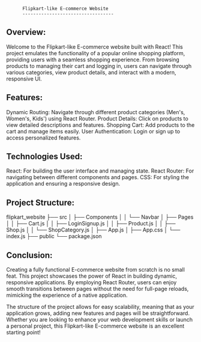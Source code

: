           Flipkart-like E-commerce Website
          ----------------------------------
Overview:
-----------
Welcome to the Flipkart-like E-commerce website built with React! 
This project emulates the functionality of a popular online shopping platform, providing users with a seamless shopping experience.
From browsing products to managing their cart and logging in, users can navigate through various categories, view product details, and interact with a modern, responsive UI.

Features:
-----------
Dynamic Routing: Navigate through different product categories (Men's, Women's, Kids') using React Router.
Product Details: Click on products to view detailed descriptions and features.
Shopping Cart: Add products to the cart and manage items easily.
User Authentication: Login or sign up to access personalized features.

Technologies Used:
--------------------
React: For building the user interface and managing state.
React Router: For navigating between different components and pages.
CSS: For styling the application and ensuring a responsive design.

Project Structure:
--------------------

flipkart_website
├── src
│   ├── Components
│   │   └── Navbar
│   ├── Pages
│   │   ├── Cart.js
│   │   ├── LoginSignup.js
│   │   ├── Product.js
│   │   ├── Shop.js
│   │   └── ShopCategory.js
│   ├── App.js
│   ├── App.css
│   └── index.js
├── public
└── package.json

Conclusion:
------------

Creating a fully functional E-commerce website from scratch is no small feat.
This project showcases the power of React in building dynamic, responsive applications. By employing React Router, users can enjoy smooth transitions between pages without the need for full-page reloads, mimicking the experience of a native application.

The structure of the project allows for easy scalability, meaning that as your application grows, adding new features and pages will be straightforward.
Whether you are looking to enhance your web development skills or launch a personal project, this Flipkart-like E-commerce website is an excellent starting point!

